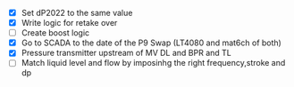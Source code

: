 - [x] Set dP2022 to the same value
- [x] Write logic for retake over
- [ ] Create boost logic
- [x] Go to SCADA to the date of the P9 Swap (LT4080 and mat6ch of both)
- [x] Pressure transmitter upstream of MV DL and BPR and TL
- [ ] Match liquid level and flow by imposinhg the right frequency,stroke and dp 
